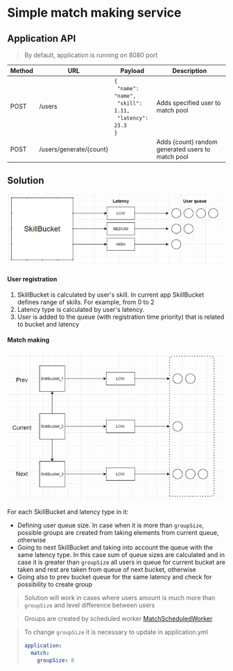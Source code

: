 # Simple match making service

## Application API

> By default, application is running on 8080 port

|Method|URL|Payload|Description|
|---|---|---|---|
|POST|/users|<code>{<br>  "name": "name",<br>  "skill": 1.11,<br>  "latency": 23.3<br>}</code>|Adds specified user to match pool|
|POST|/users/generate/{count}| |Adds {count} random generated users to match pool|

## Solution

![Schema](pic/schema.png)

#### User registration

1. SkillBucket is calculated by user's skill. In current app SkillBucket defines range of skills.
   For example, from 0 to 2
2. Latency type is calculated by user's latency.
3. User is added to the queue (with registration time priority) that is related to bucket and latency

#### Match making

![Schema1](pic/schema_1.png)

For each SkillBucket and latency type in it:
 
- Defining user queue size. In case when it is more than `groupSize`, possible groups are created from taking elements from current queue, otherwise
- Going to next SkillBucket and taking into account the queue with the same latency type.
  In this case sum of queue sizes are calculated and in case it is greater than `groupSize`
  all users in queue for current bucket are taken and rest are taken from queue of next bucket, otherwise
- Going also to prev bucket queue for the same latency and check for possibility to create group

> Solution will work in cases where users amount is much more than `groupSize` and level difference between users

> Groups are created by scheduled worker [MatchScheduledWorker](src/main/java/com/match/making/worker/MatchScheduledWorker.java)

> To change `groupSize` it is necessary to update in application.yml 
> ```yml
> application:
>   match:
>     groupSize: 8
> ```
